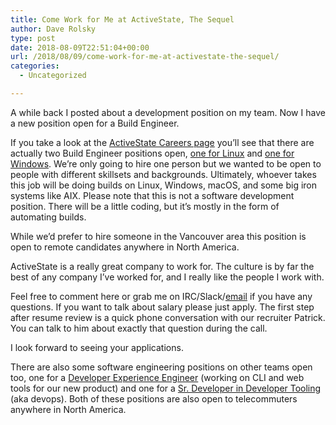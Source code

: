 ```yaml
---
title: Come Work for Me at ActiveState, The Sequel
author: Dave Rolsky
type: post
date: 2018-08-09T22:51:04+00:00
url: /2018/08/09/come-work-for-me-at-activestate-the-sequel/
categories:
  - Uncategorized

---
```

A while back I posted about a development position on my team. Now I have a new position open for a Build Engineer.

If you take a look at the [ActiveState Careers page][1] you&#8217;ll see that there are actually two Build Engineer positions open, [one for Linux][2] and [one for Windows][3]. We&#8217;re only going to hire one person but we wanted to be open to people with different skillsets and backgrounds. Ultimately, whoever takes this job will be doing builds on Linux, Windows, macOS, and some big iron systems like AIX. Please note that this is not a software development position. There will be a little coding, but it&#8217;s mostly in the form of automating builds.

While we&#8217;d prefer to hire someone in the Vancouver area this position is open to remote candidates anywhere in North America.

ActiveState is a really great company to work for. The culture is by far the best of any company I&#8217;ve worked for, and I really like the people I work with.

Feel free to comment here or grab me on IRC/Slack/[email][4] if you have any questions. If you want to talk about salary please just apply. The first step after resume review is a quick phone conversation with our recruiter Patrick. You can talk to him about exactly that question during the call.

I look forward to seeing your applications.

There are also some software engineering positions on other teams open too, one for a [Developer Experience Engineer][5] (working on CLI and web tools for our new product) and one for a [Sr. Developer in Developer Tooling][6] (aka devops). Both of these positions are also open to telecommuters anywhere in North America.

 [1]: https://www.activestate.com/careers
 [2]: https://www.activestate.com/careers#op-260030-linux-build-engineer
 [3]: https://www.activestate.com/careers#op-265159-windows-build-engineer
 [4]: mailto:autarch@urth.org
 [5]: https://www.activestate.com/careers#op-272588-developer-experience-engineer
 [6]: https://www.activestate.com/careers#op-256899-sr-developer-developer-tooling